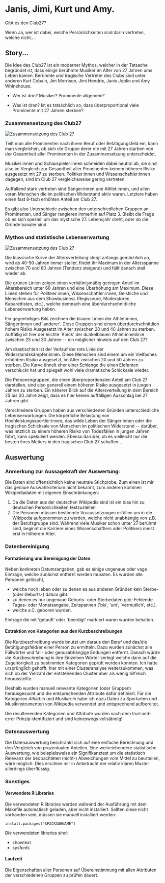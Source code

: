 # Janis, Jimi, Kurt und Amy. 
Gibt es den Club27?

Wenn Ja, wer ist dabei, welche Persönlichkeiten sind darin vertreten, welche nicht.... 

## Story...

Die Idee des Club27 ist ein moderner Mythos, welcher in der Tatsache begründet ist, dass einige berühmte Musiker im Alter von 27 Jahren ums Leben kamen. Berühmte und tragische Vertreter des Clubs sind unter anderen Kurt Cobain, Jim Morrison, Jimi Hendrix, Janis Joplin und Amy Whinehouse. 

* Wer ist drin? Musiker? Prominente allgemein? 

* Was ist dran? Ist es tatsächlich so, dass überproportional viele Prominente mit 27 Jahren sterben? 

### Zusammensetzung des Club27


![Zusammensetzung des Club 27](https://agalii.github.io/club27/figures/stacked_comparison_up_down.svg)


Teilt man alle Prominenten nach ihrem Beruf oder Betätigungsfeld ein, kann man vergleichen, ob sich die Gruppe derer die mit 27 Jahren starben von der Gesamtheit aller Prominenten in der Zusammensetzung unterscheidet. 

Musiker:innen und Schauspieler:innen schneiden dabei neutral ab, sie sind also im Vergleich zur Gesamtheit aller Prominenten keinem höheren Risiko ausgesetzt mit 27 zu sterben. Politiker:innen und Wissenschaftler:innen dagegen, sind im Club 27 vergleichsweise gering vertreten.

Auffallend stark vertreten sind Sänger:innen und Athlet:innen, und allen voran Menschen die im politischen Widerstand aktiv waren. Letztere haben einen fast 8-fach erhöhten Anteil am Club 27. 

Es gibt also Unterschiede zwischen den unterschiedlichen Gruppen an Prominenten, und Sänger rangieren immerhin auf Platz 3. Bleibt die Frage ob es sich speziell um das mystische 27. Lebensjahr dreht, oder ob die Gründe banaler sind. 

### Mythos und statistische Lebenserwartung


![Zusammensetzung des Club 27](https://agalii.github.io/club27/figures/age_dist_combined_groups.svg)


Die klassische Kurve der Altersverteilung steigt anfangs gemächlich an, wird ab 40-50 Jahren immer steiler, findet ihr Maximum in der Altersspanne zwischen 70 und 80 Jahren (Tendenz steigend) und fällt danach steil wieder ab. 

Die grünen Linien zeigen einen verhältnismäßig geringen Anteil im Altersbereich unter 60 Jahren und eine Überhöhung am Maximum. Diese Linien stehen für Politiker:innen, Wissenschaftler:innen, Geistliche und Menschen aus dem Showbusiness (Regisseure, Moderatoren, Kabarettisten, etc.), welche demnach eine überdurchschnittliche Lebenserwartung haben.  

Ein gegenteiliges Bild zeichnen die blauen Linien der Athlet:innen, Sänger:innen und 'anderer'. Diese Gruppen sind einem überdurchschnittlich hohem Risiko Ausgesetzt im Alter zwischen 20 und 40 Jahren zu sterben. Auffällig ist hier der leichte 'Knick' der dunkelblauen Athlet:innenlinie zwischen 25 und 30 Jahren -- ein möglicher hinweis auf den Club 27?

Am drastischten ist der Verlauf der rote Linie der Widerstandskämpfer:innen. Diese Menschen sind einem um ein Vielfaches erhöhtem Risiko ausgesetzt, im Alter zwischen 20 und 50 Jahren zu sterben. Die Kurve ähnelt eher einer Schlange die einen Elefanten verschluckt hat und spiegelt wohl viele dramatische Schicksale wieder. 

Die Personengruppen, die einen überproportionalen Anteil am Club 27 darstellen, sind also generell einem höheren Risiko ausgesetzt in jungen Jahren zu sterben. Ein näherer Blick auf die Altersverteilung in dem Bereich 25 bis 30 Jahre zeigt, dass es hier keinen auffälligen Ausschlag bei 27 Jahren gibt. 

Verschiedene Gruppen haben aus verschiedenen Gründen unterschiedliche Lebenserwartungen. Die körperliche Belastung von Hochleistungssportler:innen, das wilde Leben der Sänger:innen oder die tragischen Schicksale von Menschen im politischen Widerstand -- darüber, was letztlich zu einem höheren Risiko von Todesfällen in jungen Jahren führt, kann spekuliert werden. Ebenso darüber, ob es vielleicht nur die besten ihres Metiers in den tragischen Club 27 schaffen... 

## Auswertung
### Anmerkung zur Aussagekraft der Auswertung: 

Die Daten sind offensichtlich keine neutrale Stichprobe. Zum einen ist mir das genaue Auswahlkriterium nicht bekannt, zum anderen kommen Wikipediadaten mit eigenen Einschränkungen: 
1. Da die Daten aus der deutschen Wikipedia sind ist ein bias hin zu deutschen Persönlichkeiten festzustellen
2. Die Personen müssen bestimmte Voraussetzungen erfüllen um in die Wikipedia aufgenommen zu werden, welche nicht unabhängig von z.B. der Berufsgruppe sind. Während viele Musiker schon unter 27 berühmt sind, beginnt die Karriere eines Wissenschaftlers oder Politikers meist erst in höherem Alter. 

### Datenbereinigung
#### Formatierung und Bereinigung der Daten
Neben konkreten Datumsangaben, gab es einige ungenaue oder vage Einträge, welche zunächst entfernt werden mussten. Es wurden alle Personen gelöscht,  

* welche noch leben oder zu denen es aus anderen Gründen kein Sterbe- (oder Geburts-) datum gibt. 
* zu denen es nur ungenaue Geburts- oder Sterbedaten gibt: Fehlende Tages- oder Monatsangabe, Zeitspannen ('bis', 'um', 'vermutlich', etc.). 
* welche a.C. geboren wurden.   

Einträge die mit 'getauft' oder 'beerdigt' markiert waren wurden behalten. 

#### Extraktion von Kategorien aus den Kurzbeschreibungen
Die Kurzbeschreibung wurde bnutzt um daraus den Beruf und das/die Betätigungsfeld/er einer Person zu ermitteln. Dazu wurden zunächst alle Füllwörter und fall- oder genusabhängige Endungen entfernt. Danach würde die Kurzbeschreibung in ihre Einzelnen Wörter zerlegt welche dann auf die Zugehörigkeit zu bestimmten Kategorien geprüft werden konnten. Ich hatte ursprünglich gehofft, hier mit einer Clusteranalyse weiterzukommen, was sich ob der Vielzahl der entstehenden Cluster aber als wenig hilfreich herausstellte.

Deshalb wurden manuell relevante Kategorien (oder Gruppen) herausgesucht und die entsprechenden Attribute dafür definiert. Für die Kategorien *Athlet:in* und *Musiker:in* habe ich dazu Daten zu Sportarten und Musikinstrumenten von Wikipedia verwendet und entsprechend aufbereitet.  

Die resultierenden Kategorien und Attribute wurden nach dem trial-and-error Prinzip identifiziert und sind keineswegs vollständig! 

### Datenauswertung
Die Datenauswertung beschränkt sich auf eine einfache Berechnung und den Vergleich von prozentualen Anteilen. Eine weitreichendere statistische Auswertung, wie beispielsweise ein Signifikanztest um die statistisch Relevanz der beobachteten (nicht-) Abweichungen vom Mittel zu beurteilen, wäre möglich. Dies erschien mir in Anbetracht der relativ klaren Muster allerdings überflüssig. 

### Sonstiges
#### Verwendete R Libraries 
Die verwendeten R libraries werden während der Ausführung mit dem Makefile automatisch geladen, aber nicht installiert. Sollten diese nicht vorhanden sein, müssen sie manuell installiert werden: 

	install.packages("$PACKAGENAME")

Die verwendeten libraries sind: 

* showtext
* sysfonts

#### Laufzeit
Die Eigenschaften aller Personen auf Übereinstimmung mit allen Attributen der verschiedenen Gruppen zu prüfen dauert.

